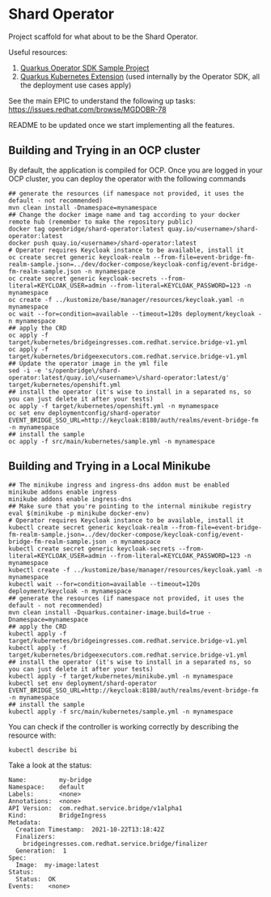 # Shard Operator

Project scaffold for what about to be the Shard Operator.

Useful resources:

1. [Quarkus Operator SDK Sample Project](https://github.com/quarkiverse/quarkus-operator-sdk/tree/2.0.0.CR2/samples)
2. [Quarkus Kubernetes Extension](https://quarkus.io/guides/deploying-to-kubernetes) (used internally by the Operator SDK, all the deployment use cases apply)

See the main EPIC to understand the following up tasks: https://issues.redhat.com/browse/MGDOBR-78

README to be updated once we start implementing all the features.

## Building and Trying in an OCP cluster

By default, the application is compiled for OCP. Once you are logged in your OCP cluster, you can deploy the operator with the following commands

```shell
## generate the resources (if namespace not provided, it uses the default - not recommended)
mvn clean install -Dnamespace=mynamespace
## Change the docker image name and tag according to your docker remote hub (remember to make the repository public)
docker tag openbridge/shard-operator:latest quay.io/<username>/shard-operator:latest 
docker push quay.io/<username>/shard-operator:latest 
# Operator requires Keycloak instance to be available, install it
oc create secret generic keycloak-realm --from-file=event-bridge-fm-realm-sample.json=../dev/docker-compose/keycloak-config/event-bridge-fm-realm-sample.json -n mynamespace
oc create secret generic keycloak-secrets --from-literal=KEYCLOAK_USER=admin --from-literal=KEYCLOAK_PASSWORD=123 -n mynamespace
oc create -f ../kustomize/base/manager/resources/keycloak.yaml -n mynamespace
oc wait --for=condition=available --timeout=120s deployment/keycloak -n mynamespace
## apply the CRD
oc apply -f target/kubernetes/bridgeingresses.com.redhat.service.bridge-v1.yml
oc apply -f target/kubernetes/bridgeexecutors.com.redhat.service.bridge-v1.yml
## Update the operator image in the yml file
sed -i -e 's/openbridge\/shard-operator:latest/quay.io\/<username>\/shard-operator:latest/g' target/kubernetes/openshift.yml
## install the operator (it's wise to install in a separated ns, so you can just delete it after your tests)
oc apply -f target/kubernetes/openshift.yml -n mynamespace
oc set env deploymentconfig/shard-operator EVENT_BRIDGE_SSO_URL=http://keycloak:8180/auth/realms/event-bridge-fm -n mynamespace
## install the sample
oc apply -f src/main/kubernetes/sample.yml -n mynamespace
```

## Building and Trying in a Local Minikube

````shell
## The minikube ingress and ingress-dns addon must be enabled
minikube addons enable ingress
minikube addons enable ingress-dns
## Make sure that you're pointing to the internal minikube registry
eval $(minikube -p minikube docker-env)
# Operator requires Keycloak instance to be available, install it
kubectl create secret generic keycloak-realm --from-file=event-bridge-fm-realm-sample.json=../dev/docker-compose/keycloak-config/event-bridge-fm-realm-sample.json -n mynamespace
kubectl create secret generic keycloak-secrets --from-literal=KEYCLOAK_USER=admin --from-literal=KEYCLOAK_PASSWORD=123 -n mynamespace
kubectl create -f ../kustomize/base/manager/resources/keycloak.yaml -n mynamespace
kubectl wait --for=condition=available --timeout=120s deployment/keycloak -n mynamespace
## generate the resources (if namespace not provided, it uses the default - not recommended)
mvn clean install -Dquarkus.container-image.build=true -Dnamespace=mynamespace
## apply the CRD
kubectl apply -f target/kubernetes/bridgeingresses.com.redhat.service.bridge-v1.yml
kubectl apply -f target/kubernetes/bridgeexecutors.com.redhat.service.bridge-v1.yml
## install the operator (it's wise to install in a separated ns, so you can just delete it after your tests)
kubectl apply -f target/kubernetes/minikube.yml -n mynamespace
kubectl set env deployment/shard-operator EVENT_BRIDGE_SSO_URL=http://keycloak:8180/auth/realms/event-bridge-fm -n mynamespace
## install the sample
kubectl apply -f src/main/kubernetes/sample.yml -n mynamespace
````

You can check if the controller is working correctly by describing the resource with:

```shell
kubectl describe bi
```

Take a look at the status:

```
Name:         my-bridge
Namespace:    default
Labels:       <none>
Annotations:  <none>
API Version:  com.redhat.service.bridge/v1alpha1
Kind:         BridgeIngress
Metadata:
  Creation Timestamp:  2021-10-22T13:18:42Z
  Finalizers:
    bridgeingresses.com.redhat.service.bridge/finalizer
  Generation:  1
Spec:
  Image:  my-image:latest
Status:
  Status:  OK
Events:    <none>
```

